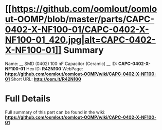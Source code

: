 
[[https://github.com/oomlout/oomlout-OOMP/blob/master/parts/CAPC-0402-X-NF100-01/CAPC-0402-X-NF100-01_420.jpg|alt=CAPC-0402-X-NF100-01]] 
Summary
=================

Name: __ SMD (0402) 100 nF Capacitor (Ceramic) __
ID: __CAPC-0402-X-NF100-01__
Hex ID: __R42N100__
WebPage: __https://github.com/oomlout/oomlout-OOMP/wiki/CAPC-0402-X-NF100-01__
Short URL: __http://oom.lt/R42N100__

Full Details
==========================
Full summary of this part can be found in the wiki:   
__https://github.com/oomlout/oomlout-OOMP/wiki/CAPC-0402-X-NF100-01__   

